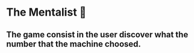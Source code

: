 # The Mentalist 🧠
## The game consist in the user discover what the number that the machine choosed.